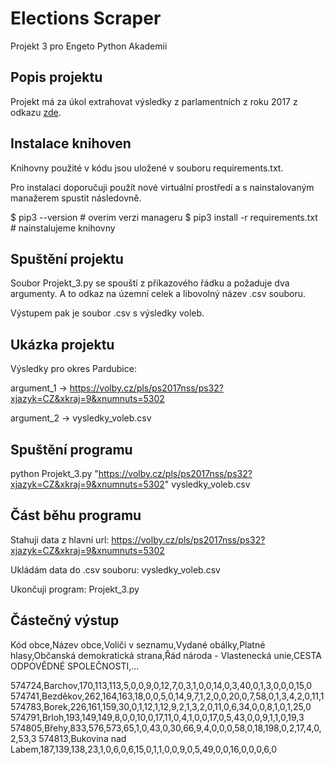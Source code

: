 **<h1>Elections Scraper</h1>**

Projekt 3 pro Engeto Python Akademii


<h2>Popis projektu</h2>

Projekt má za úkol extrahovat výsledky z parlamentních z roku 2017 z odkazu [zde](https://volby.cz/pls/ps2017nss/ps3?xjazyk=CZ).


<h2>Instalace knihoven</h2>

Knihovny použité v kódu jsou uložené v souboru requirements.txt.

Pro instalaci doporučuji použít nové virtuální prostředí a s nainstalovaným manažerem spustit následovně.

$ pip3 --version			# overim verzi manageru
$ pip3 install -r requirements.txt	# nainstalujeme knihovny


<h2>Spuštění projektu</h2>

Soubor Projekt_3.py se spouští z příkazového řádku a požaduje dva argumenty. A to odkaz na územní celek a libovolný název .csv souboru.


Výstupem pak je soubor .csv s výsledky voleb.


<h2>Ukázka projektu</h2>

Výsledky pro okres Pardubice:

argument_1 -> https://volby.cz/pls/ps2017nss/ps32?xjazyk=CZ&xkraj=9&xnumnuts=5302

argument_2 -> vysledky_voleb.csv


<h2>Spuštění programu</h2>

python Projekt_3.py "https://volby.cz/pls/ps2017nss/ps32?xjazyk=CZ&xkraj=9&xnumnuts=5302" vysledky_voleb.csv


<h2>Část běhu programu</h2>

Stahuji data z hlavní url: https://volby.cz/pls/ps2017nss/ps32?xjazyk=CZ&xkraj=9&xnumnuts=5302  

Ukládám data do .csv souboru: vysledky_voleb.csv

Ukončuji program: Projekt_3.py


<h2>Částečný výstup</h2>
Kód obce,Název obce,Voliči v seznamu,Vydané obálky,Platné hlasy,Občanská demokratická strana,Řád národa - Vlastenecká unie,CESTA ODPOVĚDNÉ SPOLEČNOSTI,...

574724,Barchov,170,113,113,5,0,0,9,0,12,7,0,3,1,0,0,14,0,3,40,0,1,3,0,0,0,15,0
574741,Bezděkov,262,164,163,18,0,0,5,0,14,9,7,1,2,0,0,20,0,7,58,0,1,3,4,2,0,11,1
574783,Borek,226,161,159,30,0,1,12,1,12,9,2,1,3,2,0,11,0,6,34,0,0,8,1,0,1,25,0
574791,Brloh,193,149,149,8,0,0,10,0,17,11,0,4,1,0,0,17,0,5,43,0,0,9,1,1,0,19,3
574805,Břehy,833,576,573,65,1,0,43,0,30,66,9,4,0,0,0,58,0,18,198,0,2,17,4,0,2,53,3
574813,Bukovina nad Labem,187,139,138,23,1,0,6,0,6,15,0,1,1,0,0,9,0,5,49,0,0,16,0,0,0,6,0
